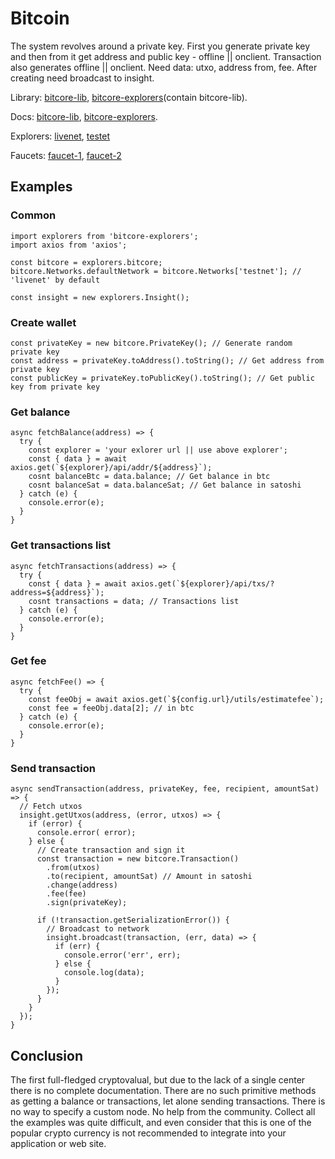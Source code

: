# Bitcoin

The system revolves around a private key. 
First you generate private key and then from it get address and public key - offline || onclient.
Transaction also generates offline || onclient. Need data: utxo, address from, fee.
After creating need broadcast to insight.

Library: [bitcore-lib](https://github.com/bitpay/bitcore-lib), [bitcore-explorers](https://github.com/bitpay/bitcore-explorers)(contain bitcore-lib).

Docs: [bitcore-lib](https://bitcore.io/api/lib), [bitcore-explorers](https://github.com/bitpay/bitcore-explorers/blob/master/docs/index.md).

Explorers:
  [livenet](https://insight.bitpay.com), [testet](https://test-insight.bitpay.com)

Faucets: [faucet-1](https://testnet.manu.backend.hamburg/bitcoin-cash-faucet), [faucet-2](https://testnet.manu.backend.hamburg/faucet)

## Examples
### Common
```
import explorers from 'bitcore-explorers';
import axios from 'axios';

const bitcore = explorers.bitcore;
bitcore.Networks.defaultNetwork = bitcore.Networks['testnet']; // 'livenet' by default

const insight = new explorers.Insight();
```

### Create wallet
```
const privateKey = new bitcore.PrivateKey(); // Generate random private key
const address = privateKey.toAddress().toString(); // Get address from private key 
const publicKey = privateKey.toPublicKey().toString(); // Get public key from private key 
```

### Get balance
```
async fetchBalance(address) => {
  try {
    const explorer = 'your exlorer url || use above explorer';
    const { data } = await axios.get(`${explorer}/api/addr/${address}`); 
    cosnt balanceBtc = data.balance; // Get balance in btc
    cosnt balanceSat = data.balanceSat; // Get balance in satoshi
  } catch (e) {
    console.error(e);
  }
}
```

### Get transactions list
```
async fetchTransactions(address) => {
  try {
    const { data } = await axios.get(`${explorer}/api/txs/?address=${address}`);
    cosnt transactions = data; // Transactions list
  } catch (e) {
    console.error(e);
  }
}
```

### Get fee
```
async fetchFee() => {
  try {
    const feeObj = await axios.get(`${config.url}/utils/estimatefee`);
    const fee = feeObj.data[2]; // in btc
  } catch (e) {
    console.error(e);
  }
}
```

### Send transaction
```
async sendTransaction(address, privateKey, fee, recipient, amountSat) => {
  // Fetch utxos
  insight.getUtxos(address, (error, utxos) => {
    if (error) {
      console.error( error);
    } else {
      // Create transaction and sign it
      const transaction = new bitcore.Transaction() 
        .from(utxos)
        .to(recipient, amountSat) // Amount in satoshi
        .change(address)
        .fee(fee)
        .sign(privateKey);

      if (!transaction.getSerializationError()) {
        // Broadcast to network
        insight.broadcast(transaction, (err, data) => {
          if (err) {
            console.error('err', err);
          } else {
            console.log(data);
          }
        });
      }
    }
  });
}
```

## Conclusion
The first full-fledged cryptovalual, but due to the lack of a single center there is no complete documentation. There are no such primitive methods as getting a balance or transactions, let alone sending transactions.
There is no way to specify a custom node.
No help from the community.
Collect all the examples was quite difficult, and even consider that this is one of the popular crypto currency is not recommended to integrate into your application or web site.
